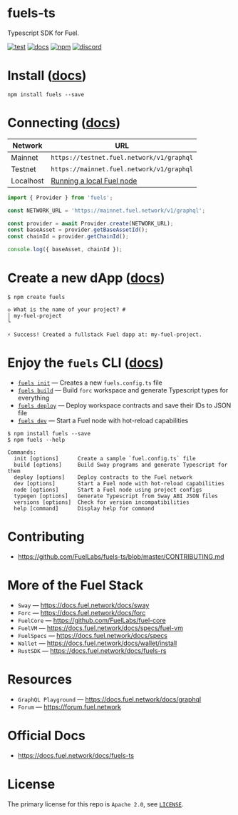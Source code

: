 # fuels-ts

Typescript SDK for Fuel.

[![test](https://github.com/FuelLabs/fuels-ts/actions/workflows/test.yaml/badge.svg)](https://github.com/FuelLabs/fuels-ts/actions/workflows/test.yaml)
[![docs](https://img.shields.io/badge/docs-fuels.ts-brightgreen.svg?style=flat)](https://docs.fuel.network/docs/fuels-ts/)
[![npm](https://img.shields.io/npm/v/fuels)](https://www.npmjs.com/package/fuels)
[![discord](https://img.shields.io/badge/chat%20on-discord-orange?&logo=discord&logoColor=ffffff&color=7389D8&labelColor=6A7EC2)](https://discord.gg/xfpK4Pe)

# Install ([docs](https://docs.fuel.network/docs/fuels-ts/getting-started/installation))

```console
npm install fuels --save
```

# Connecting ([docs](https://docs.fuel.network/docs/fuels-ts/getting-started/connecting-to-the-network/))

| Network   | URL                                                                                                              |
| --------- | --------------------------------------------------------------------------------------------------------------- |
| Mainnet   | `https://testnet.fuel.network/v1/graphql`                                                                       |
| Testnet   | `https://mainnet.fuel.network/v1/graphql`                                                                       |
| Localhost | [Running a local Fuel node](https://docs.fuel.network/docs/fuels-ts/getting-started/running-a-local-fuel-node/) |

```ts
import { Provider } from 'fuels';

const NETWORK_URL = 'https://mainnet.fuel.network/v1/graphql';

const provider = await Provider.create(NETWORK_URL);
const baseAsset = provider.getBaseAssetId();
const chainId = provider.getChainId();

console.log({ baseAsset, chainId });
```

# Create a new dApp ([docs](https://docs.fuel.network/docs/fuels-ts/creating-a-fuel-dapp/))

```console
$ npm create fuels

◇ What is the name of your project? #
│ my-fuel-project
└

⚡️ Success! Created a fullstack Fuel dapp at: my-fuel-project.
```

# Enjoy the `fuels` CLI ([docs](https://docs.fuel.network/docs/fuels-ts/fuels-cli/))

- [`fuels init`](https://docs.fuel.network/docs/fuels-ts/fuels-cli/commands#fuels-init) — Creates a new `fuels.config.ts` file
- [`fuels build`](https://docs.fuel.network/docs/fuels-ts/fuels-cli/commands#fuels-build) — Build `forc` workspace and generate Typescript types for everything
- [`fuels deploy`](https://docs.fuel.network/docs/fuels-ts/fuels-cli/commands#fuels-deploy) — Deploy workspace contracts and save their IDs to JSON file
- [`fuels dev`](https://docs.fuel.network/docs/fuels-ts/fuels-cli/commands#fuels-dev) — Start a Fuel node with hot-reload capabilities

```console
$ npm install fuels --save
$ npm fuels --help

Commands:
  init [options]      Create a sample `fuel.config.ts` file
  build [options]     Build Sway programs and generate Typescript for them
  deploy [options]    Deploy contracts to the Fuel network
  dev [options]       Start a Fuel node with hot-reload capabilities
  node [options]      Start a Fuel node using project configs
  typegen [options]   Generate Typescript from Sway ABI JSON files
  versions [options]  Check for version incompatibilities
  help [command]      Display help for command
```

# Contributing

- https://github.com/FuelLabs/fuels-ts/blob/master/CONTRIBUTING.md

# More of the Fuel Stack

- `Sway` — https://docs.fuel.network/docs/sway
- `Forc` — https://docs.fuel.network/docs/forc
- `FuelCore` — https://github.com/FuelLabs/fuel-core
- `FuelVM` — https://docs.fuel.network/docs/specs/fuel-vm
- `FuelSpecs` — https://docs.fuel.network/docs/specs
- `Wallet` — https://docs.fuel.network/docs/wallet/install
- `RustSDK` — https://docs.fuel.network/docs/fuels-rs

# Resources

- `GraphQL Playground` — https://docs.fuel.network/docs/graphql
- `Forum` — https://forum.fuel.network

# Official Docs

- https://docs.fuel.network/docs/fuels-ts

# License

The primary license for this repo is `Apache 2.0`, see [`LICENSE`](https://github.com/FuelLabs/fuels-ts/blob/master/LICENSE).

